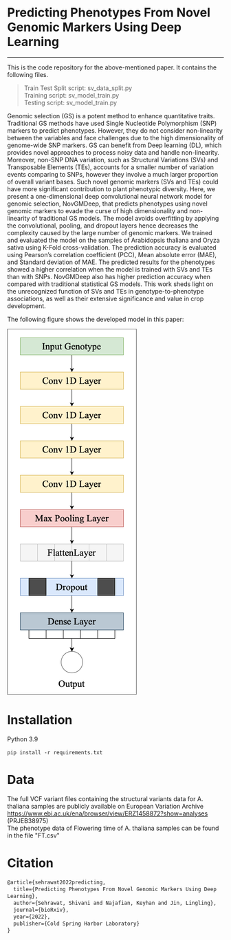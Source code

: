 # Predicting Phenotypes From Novel Genomic Markers Using Deep Learning
- - -
This is the code repository for the above-mentioned paper. It contains the following files.
> Train Test Split script: sv_data_split.py  
> Training script: sv_model_train.py  
> Testing script: sv_model_train.py  

Genomic selection (GS) is a potent method to enhance quantitative traits. Traditional GS methods have used Single Nucleotide Polymorphism (SNP) markers to predict phenotypes. However, they do not consider non-linearity between the variables and face challenges due to the high dimensionality of genome-wide SNP markers. GS can benefit from Deep learning (DL), which provides novel approaches to process noisy data and handle non-linearity. Moreover, non-SNP DNA variation, such as Structural Variations (SVs) and Transposable Elements (TEs), accounts for a smaller number of variation events comparing to SNPs, however they involve a much larger proportion of overall variant bases. Such novel genomic markers (SVs and TEs) could have more significant contribution to plant phenotypic diversity. Here, we present a one-dimensional deep convolutional neural network model for genomic selection, NovGMDeep, that predicts phenotypes using novel genomic markers to evade the curse of high dimensionality and non-linearity of traditional GS models. The model avoids overfitting by applying the convolutional, pooling, and dropout layers hence decreases the complexity caused by the large number of genomic markers. We trained and evaluated the model on the samples of Arabidopsis thaliana and Oryza sativa using K-Fold cross-validation. The prediction accuracy is evaluated using Pearson’s correlation coefficient (PCC), Mean absolute error (MAE), and Standard deviation of MAE. The predicted results for the phenotypes showed a higher correlation when the model is trained with SVs and TEs than with SNPs. NovGMDeep also has higher prediction accuracy when compared with traditional statistical GS models. This work sheds light on the unrecognized function of SVs and TEs in genotype-to-phenotype associations, as well as their extensive significance and value in crop development.

The following figure shows the developed model in this paper:   

![NovGMDeep Architecture](Pictures/NovGMDeep.png#center)  

# Installation
Python 3.9
```
pip install -r requirements.txt
```

# Data
The full VCF variant files containing the structural variants data for A. thaliana samples are publicly available on European Variation Archive https://www.ebi.ac.uk/ena/browser/view/ERZ1458872?show=analyses (PRJEB38975) \
The phenotype data of Flowering time of A. thaliana samples can be found in the file "FT.csv"

# Citation
```
@article{sehrawat2022predicting,
  title={Predicting Phenotypes From Novel Genomic Markers Using Deep Learning},
  author={Sehrawat, Shivani and Najafian, Keyhan and Jin, Lingling},
  journal={bioRxiv},
  year={2022},
  publisher={Cold Spring Harbor Laboratory}
}
```
